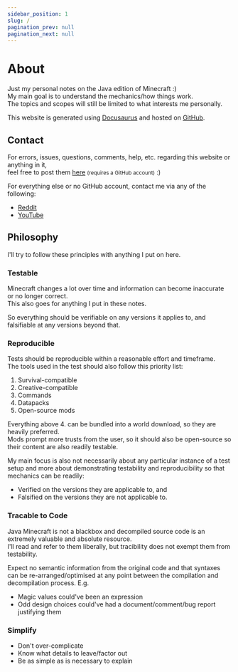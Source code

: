 ```yaml
---
sidebar_position: 1
slug: /
pagination_prev: null
pagination_next: null
---
```


# About

Just my personal notes on the Java edition of Minecraft :)  
My main goal is to understand the mechanics/how things work.  
The topics and scopes will still be limited to what interests me personally.

This website is generated using [Docusaurus](https://docusaurus.io/) and
hosted on [GitHub](https://pages.github.com/).

## Contact

For errors, issues, questions, comments, help, etc. regarding this website or anything in it,  
feel free to post them [here](https://github.com/WaterGenie3/minecraft-notes/issues/new)
<small>(requires a GitHub account)</small> :)

For everything else or no GitHub account, contact me via any of the following:

- [Reddit](https://www.reddit.com/user/WaterGenie3/)
- [YouTube](https://www.youtube.com/@WaterGenie3)

## Philosophy

I'll try to follow these principles with anything I put on here.

### Testable

Minecraft changes a lot over time and information can become inaccurate or no longer correct.  
This also goes for anything I put in these notes.

So everything should be verifiable on any versions it applies to,
and falsifiable at any versions beyond that.

### Reproducible

Tests should be reproducible within a reasonable effort and timeframe.  
The tools used in the test should also follow this priority list:

1. Survival-compatible
2. Creative-compatible
3. Commands
4. Datapacks
5. Open-source mods

Everything above 4. can be bundled into a world download, so they are heavily preferred.  
Mods prompt more trusts from the user, so it should also be open-source so their content are also readily testable.

My main focus is also not necessarily about any particular instance of a test setup
and more about demonstrating testability and reproducibility so that mechanics can be readily:

* Verified on the versions they are applicable to, and
* Falsified on the versions they are not applicable to.

### Tracable to Code

Java Minecraft is not a blackbox and decompiled source code is an extremely valuable and absolute resource.  
I'll read and refer to them liberally,
but tracibility does not exempt them from testability.

Expect no semantic information from the original code
and that syntaxes can be re-arranged/optimised at any point between the compilation
and decompilation process. E.g.
* Magic values could've been an expression
* Odd design choices could've had a document/comment/bug report justifying them

### Simplify

- Don't over-complicate
- Know what details to leave/factor out
- Be as simple as is necessary to explain
